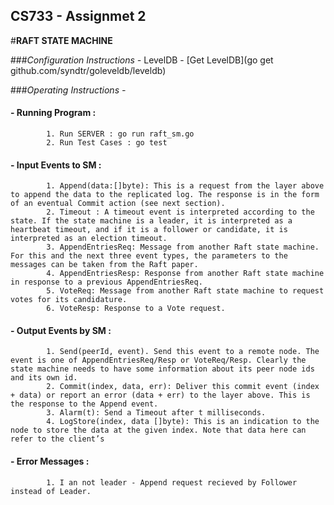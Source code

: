 ## CS733 - Assignmet 2
#**RAFT STATE MACHINE**

###*Configuration Instructions -*
      LevelDB - [Get LevelDB](go get github.com/syndtr/goleveldb/leveldb)

###*Operating Instructions -*
####    - Running Program :
            1. Run SERVER : go run raft_sm.go
            2. Run Test Cases : go test
 
####     - Input Events to SM :
      
            1. Append(data:[]byte): This is a request from the layer above to append the data to the replicated log. The response is in the form of an eventual Commit action (see next section).
            2. Timeout : A timeout event is interpreted according to the state. If the state machine is a leader, it is interpreted as a heartbeat timeout, and if it is a follower or candidate, it is interpreted as an election timeout.
            3. AppendEntriesReq: Message from another Raft state machine. For this and the next three event types, the parameters to the messages can be taken from the Raft paper.
            4. AppendEntriesResp: Response from another Raft state machine in response to a previous AppendEntriesReq.
            5. VoteReq: Message from another Raft state machine to request votes for its candidature.
            6. VoteResp: Response to a Vote request.

####     - Output Events by SM :
            1. Send(peerId, event). Send this event to a remote node. The event is one of AppendEntriesReq/Resp or VoteReq/Resp. Clearly the state machine needs to have some information about its peer node ids and its own id.
            2. Commit(index, data, err): Deliver this commit event (index + data) or report an error (data + err) to the layer above. This is the response to the Append event.
            3. Alarm(t): Send a Timeout after t milliseconds.
            4. LogStore(index, data []byte): This is an indication to the node to store the data at the given index. Note that data here can refer to the client’s
            
####     - Error Messages :
            1. I an not leader - Append request recieved by Follower instead of Leader.
      

  



